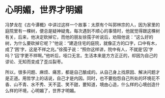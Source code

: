 # 心明媚，世界才明媚

冯梦龙在《古今谭概》中讲过这样一个故事：太原有个叫郭林宗的人，因为家里的庭院里有一棵树，便总是疑神疑鬼，每次遇到不顺心的事情时，他就觉得跟这棵树有关，后来，他决定砍掉它，而他的朋友徐孺子听说后，劝阻他说：“这么好的树，为什么要砍掉它呢？”他说：“建造住宅的庭院，就像正方的口字，口中有木，成了‘困’字，这是不祥之兆。”徐孺子说：“照你这样讲，院中有人，不就是‘囚’字吗？‘囚’字更不祥啊。”他听后，哑口无言。生活本来是方方正正的，却因为自己的谬论、无知而变成了歪瓜裂枣。 

所以，很多问题、麻烦、痛苦，都是自己酿成的。从自己身上找原因、解决问题才是正道。用哲学上的话说，自己才是内因。同时，也不要抱怨自己所处的环境花不香、山不青、水不秀、天不蓝、笑不甜，要知道，境由心造，什么样的心境创造什么样的环境，心明媚了，世界才明媚。